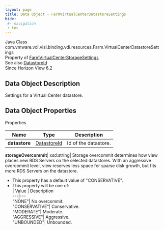 ```yaml
---
layout: page
title: Data Object - FarmVirtualCenterDatastoreSettings
hide:
 #- navigation
 - toc
---
```






Java Class
    com.vmware.vdi.vlsi.binding.vdi.resources.Farm.VirtualCenterDatastoreSettings  
Property of
     [FarmVirtualCenterStorageSettings](vdi.resources.Farm.VirtualCenterStorageSettings.md#field_detail)  
See also
     [DatastoreId](vdi.entity.DatastoreId.md)  
Since 
    Horizon View 6.2

## Data Object Description 

Settings for a Virtual Center datastore. 

## Data Object Properties

Properties

Name |  Type |  Description   
---|---|---  
**datastore**| [DatastoreId](vdi.entity.DatastoreId.md)|  Id of the datastore.   
  
**storageOvercommit**|  xsd:string|  Storage overcommit determines how view places new RDS Servers on the selected datastores. With an aggressive overcommit level, view reserves less space for sparse disk growth, but fits more RDS Servers on the datastore.   


  * This property has a default value of "CONSERVATIVE".
  * This property will be one of:  
|  Value |  Description   
---|---  
"NONE"| No overcommit.  
"CONSERVATIVE"| Conservative.  
"MODERATE"| Moderate.  
"AGGRESSIVE"| Aggressive.  
"UNBOUNDED"| Unbounded.  

  
  
  
   
  
  

